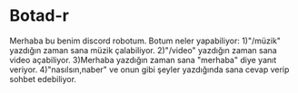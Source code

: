 # Botad-r
Merhaba bu benim discord robotum.
Botum neler yapabiliyor:
1)"/müzik" yazdığın zaman sana müzik çalabiliyor.
2)"/video" yazdığın zaman sana video açabiliyor.
3)Merhaba yazdığın zaman sana "merhaba" diye yanıt veriyor.
4)"nasılsın,naber" ve onun gibi şeyler yazdığında sana cevap verip sohbet edebiliyor.
